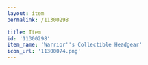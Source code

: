 ```yaml
---
layout: item
permalink: /11300298

title: Item
id: '11300298'
item_name: 'Warrior''s Collectible Headgear'
icon_url: '11300074.png'
---
```

